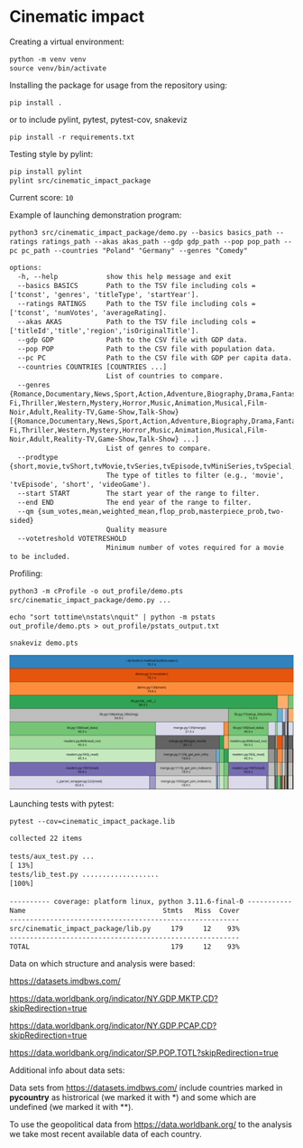 # Cinematic impact

Creating a virtual environment:

```
python -m venv venv
source venv/bin/activate
```

Installing the package for usage from the repository using:
```
pip install .
```

or to include pylint, pytest, pytest-cov, snakeviz
```
pip install -r requirements.txt
```

Testing style by pylint:
```
pip install pylint
pylint src/cinematic_impact_package
```
Current score: ```10```

Example of launching demonstration program:
```
python3 src/cinematic_impact_package/demo.py --basics basics_path --ratings ratings_path --akas akas_path --gdp gdp_path --pop pop_path --pc pc_path --countries "Poland" "Germany" --genres "Comedy"
```
```
options:
  -h, --help            show this help message and exit
  --basics BASICS       Path to the TSV file including cols = ['tconst', 'genres', 'titleType', 'startYear'].
  --ratings RATINGS     Path to the TSV file including cols = ['tconst', 'numVotes', 'averageRating].
  --akas AKAS           Path to the TSV file including cols = ['titleId','title','region','isOriginalTitle'].
  --gdp GDP             Path to the CSV file with GDP data.
  --pop POP             Path to the CSV file with population data.
  --pc PC               Path to the CSV file with GDP per capita data.
  --countries COUNTRIES [COUNTRIES ...]
                        List of countries to compare.
  --genres {Romance,Documentary,News,Sport,Action,Adventure,Biography,Drama,Fantasy,Comedy,War,Crime,Family,History,Sci-Fi,Thriller,Western,Mystery,Horror,Music,Animation,Musical,Film-Noir,Adult,Reality-TV,Game-Show,Talk-Show} [{Romance,Documentary,News,Sport,Action,Adventure,Biography,Drama,Fantasy,Comedy,War,Crime,Family,History,Sci-Fi,Thriller,Western,Mystery,Horror,Music,Animation,Musical,Film-Noir,Adult,Reality-TV,Game-Show,Talk-Show} ...]
                        List of genres to compare.
  --prodtype {short,movie,tvShort,tvMovie,tvSeries,tvEpisode,tvMiniSeries,tvSpecial,video,videoGame,tvPilot}
                        The type of titles to filter (e.g., 'movie', 'tvEpisode', 'short', 'videoGame').
  --start START         The start year of the range to filter.
  --end END             The end year of the range to filter.
  --qm {sum_votes,mean,weighted_mean,flop_prob,masterpiece_prob,two-sided}
                        Quality measure
  --votetreshold VOTETRESHOLD
                        Minimum number of votes required for a movie to be included.

```

Profiling:

```
python3 -m cProfile -o out_profile/demo.pts src/cinematic_impact_package/demo.py ...
```
```
echo "sort tottime\nstats\nquit" | python -m pstats out_profile/demo.pts > out_profile/pstats_output.txt
```
```
snakeviz demo.pts
```
![image](out_profile/profile.png)

Launching tests with pytest:

```
pytest --cov=cinematic_impact_package.lib
```
```
collected 22 items                                                                                                                                                                                                                         

tests/aux_test.py ...                                                                                                                                                                                                                [ 13%]
tests/lib_test.py ...................                                                                                                                                                                                                [100%]

---------- coverage: platform linux, python 3.11.6-final-0 -----------
Name                                  Stmts   Miss  Cover
---------------------------------------------------------
src/cinematic_impact_package/lib.py     179     12    93%
---------------------------------------------------------
TOTAL                                   179     12    93%

```
Data on which structure and analysis were based:

https://datasets.imdbws.com/

https://data.worldbank.org/indicator/NY.GDP.MKTP.CD?skipRedirection=true

https://data.worldbank.org/indicator/NY.GDP.PCAP.CD?skipRedirection=true

https://data.worldbank.org/indicator/SP.POP.TOTL?skipRedirection=true


Additional info about data sets:

Data sets from https://datasets.imdbws.com/ include countries marked in **pycountry** as histrorical (we marked it with *) and some which are undefined (we marked it with **).

To use the geopolitical data from https://data.worldbank.org/ to the analysis we take most recent available data of each country.